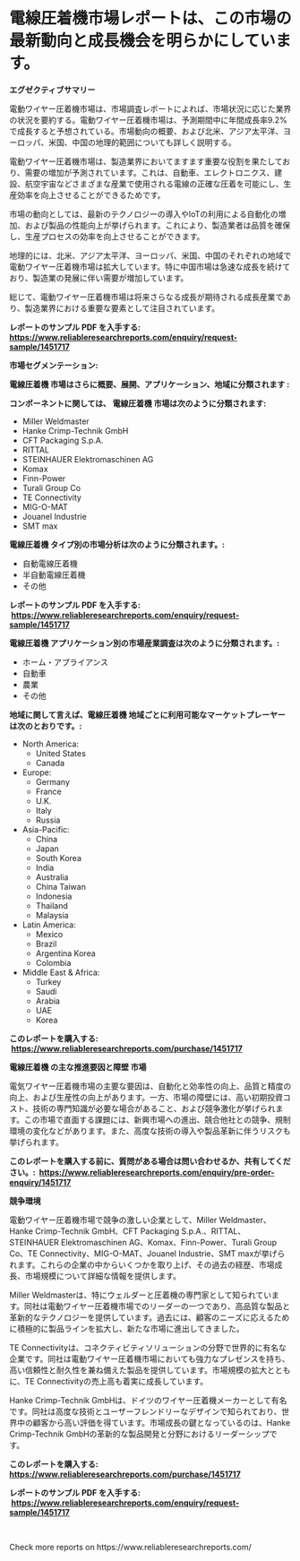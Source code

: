 <p><h1>電線圧着機市場レポートは、この市場の最新動向と成長機会を明らかにしています。</h1></p><p><strong>エグゼクティブサマリー</strong></p>
<p><p>電動ワイヤー圧着機市場は、市場調査レポートによれば、市場状況に応じた業界の状況を要約する。電動ワイヤー圧着機市場は、予測期間中に年間成長率9.2%で成長すると予想されている。市場動向の概要、および北米、アジア太平洋、ヨーロッパ、米国、中国の地理的範囲についても詳しく説明する。</p><p>電動ワイヤー圧着機市場は、製造業界においてますます重要な役割を果たしており、需要の増加が予測されています。これは、自動車、エレクトロニクス、建設、航空宇宙などさまざまな産業で使用される電線の正確な圧着を可能にし、生産効率を向上させることができるためです。</p><p>市場の動向としては、最新のテクノロジーの導入やIoTの利用による自動化の増加、および製品の性能向上が挙げられます。これにより、製造業者は品質を確保し、生産プロセスの効率を向上させることができます。</p><p>地理的には、北米、アジア太平洋、ヨーロッパ、米国、中国のそれぞれの地域で電動ワイヤー圧着機市場は拡大しています。特に中国市場は急速な成長を続けており、製造業の発展に伴い需要が増加しています。</p><p>総じて、電動ワイヤー圧着機市場は将来さらなる成長が期待される成長産業であり、製造業界における重要な要素として注目されています。</p></p>
<p><strong>レポートのサンプル PDF を入手する: <a href="https://www.reliableresearchreports.com/enquiry/request-sample/1451717">https://www.reliableresearchreports.com/enquiry/request-sample/1451717</a></strong></p>
<p><strong>市場セグメンテーション:</strong></p>
<p><strong> 電線圧着機 市場はさらに概要、展開、アプリケーション、地域に分類されます :</strong></p>
<p><strong>コンポーネントに関しては、 電線圧着機 市場は次のように分類されます: &nbsp;</strong></p>
<p><ul><li>Miller Weldmaster</li><li>Hanke Crimp-Technik GmbH</li><li>CFT Packaging S.p.A.</li><li>RITTAL</li><li>STEINHAUER Elektromaschinen AG</li><li>Komax</li><li>Finn-Power</li><li>Turali Group Co</li><li>TE Connectivity</li><li>MIG-O-MAT</li><li>Jouanel Industrie</li><li>SMT max</li></ul></p>
<p><strong> 電線圧着機 タイプ別の市場分析は次のように分類されます。:</strong></p>
<p><ul><li>自動電線圧着機</li><li>半自動電線圧着機</li><li>その他</li></ul></p>
<p><strong>レポートのサンプル PDF を入手する: &nbsp;<a href="https://www.reliableresearchreports.com/enquiry/request-sample/1451717">https://www.reliableresearchreports.com/enquiry/request-sample/1451717</a></strong></p>
<p><strong> 電線圧着機 アプリケーション別の市場産業調査は次のように分類されます。:</strong></p>
<p><ul><li>ホーム・アプライアンス</li><li>自動車</li><li>農業</li><li>その他</li></ul></p>
<p><strong>地域に関して言えば、電線圧着機 地域ごとに利用可能なマーケットプレーヤーは次のとおりです。:</strong></p>
<p><ul>
    <li>
        North America:
        <ul>
            <li>United States</li>
            <li>Canada</li>
        </ul>
    </li>
    <li>
        Europe:
        <ul>
            <li>Germany</li>
            <li>France</li>
            <li>U.K.</li>
            <li>Italy</li>
            <li>Russia</li>
        </ul>
    </li>
    <li>
        Asia-Pacific:
        <ul>
            <li>China</li>
            <li>Japan</li>
            <li>South Korea</li>
            <li>India</li>
            <li>Australia</li>
            <li>China Taiwan</li>
            <li>Indonesia</li>
            <li>Thailand</li>
            <li>Malaysia</li>
        </ul>
    </li>
    <li>
        Latin America:
        <ul>
            <li>Mexico</li>
            <li>Brazil</li>
            <li>Argentina Korea</li>
            <li>Colombia</li>
        </ul>
    </li>
    <li>
        Middle East & Africa:
        <ul>
            <li>Turkey</li>
            <li>Saudi</li>
            <li>Arabia</li>
            <li>UAE</li>
            <li>Korea</li>
        </ul>
    </li>
    </ul></p>
<p><strong>このレポートを購入する: &nbsp;<a href="https://www.reliableresearchreports.com/purchase/1451717">https://www.reliableresearchreports.com/purchase/1451717</a></strong></p>
<p><strong>電線圧着機 の主な推進要因と障壁 市場</strong></p>
<p><p>電気ワイヤー圧着機市場の主要な要因は、自動化と効率性の向上、品質と精度の向上、および生産性の向上があります。一方、市場の障壁には、高い初期投資コスト、技術の専門知識が必要な場合があること、および競争激化が挙げられます。この市場で直面する課題には、新興市場への進出、競合他社との競争、規制環境の変化などがあります。また、高度な技術の導入や製品革新に伴うリスクも挙げられます。</p></p>
<p><strong>このレポートを購入する前に、質問がある場合は問い合わせるか、共有してください。:&nbsp; <a href="https://www.reliableresearchreports.com/enquiry/pre-order-enquiry/1451717">https://www.reliableresearchreports.com/enquiry/pre-order-enquiry/1451717</a></strong></p>
<p><strong>競争環境</strong></p>
<p><p>電動ワイヤー圧着機市場で競争の激しい企業として、Miller Weldmaster、Hanke Crimp-Technik GmbH、CFT Packaging S.p.A.、RITTAL、STEINHAUER Elektromaschinen AG、Komax、Finn-Power、Turali Group Co、TE Connectivity、MIG-O-MAT、Jouanel Industrie、SMT maxが挙げられます。これらの企業の中からいくつかを取り上げ、その過去の経歴、市場成長、市場規模について詳細な情報を提供します。</p><p>Miller Weldmasterは、特にウェルダーと圧着機の専門家として知られています。同社は電動ワイヤー圧着機市場でのリーダーの一つであり、高品質な製品と革新的なテクノロジーを提供しています。過去には、顧客のニーズに応えるために積極的に製品ラインを拡大し、新たな市場に進出してきました。</p><p>TE Connectivityは、コネクティビティソリューションの分野で世界的に有名な企業です。同社は電動ワイヤー圧着機市場においても強力なプレゼンスを持ち、高い信頼性と耐久性を兼ね備えた製品を提供しています。市場規模の拡大とともに、TE Connectivityの売上高も着実に成長しています。</p><p>Hanke Crimp-Technik GmbHは、ドイツのワイヤー圧着機メーカーとして有名です。同社は高度な技術とユーザーフレンドリーなデザインで知られており、世界中の顧客から高い評価を得ています。市場成長の鍵となっているのは、Hanke Crimp-Technik GmbHの革新的な製品開発と分野におけるリーダーシップです。</p></p>
<p><strong>このレポートを購入する: &nbsp; <a href="https://www.reliableresearchreports.com/purchase/1451717">https://www.reliableresearchreports.com/purchase/1451717</a></strong></p>
<p><strong>レポートのサンプル PDF を入手する: &nbsp;<a href="https://www.reliableresearchreports.com/enquiry/request-sample/1451717">https://www.reliableresearchreports.com/enquiry/request-sample/1451717</a></strong><strong></strong></p>
<p>&nbsp;</p>
<p>Check more reports on https://www.reliableresearchreports.com/</p>